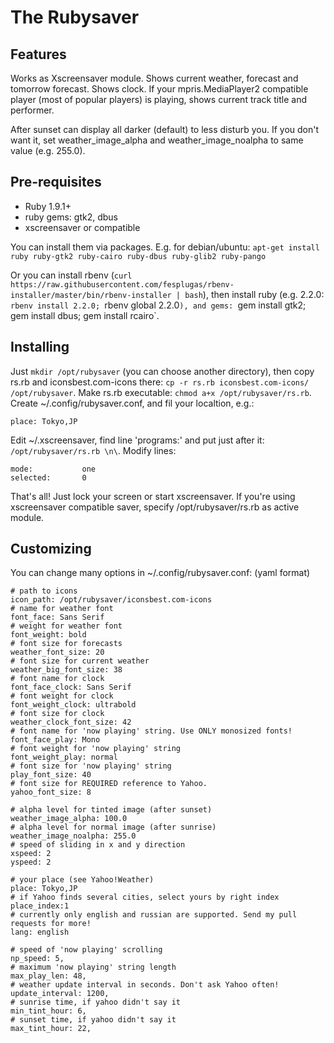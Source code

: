 The Rubysaver
=============

Features
--------

Works as Xscreensaver module. Shows current weather, forecast and tomorrow forecast. Shows clock. If your mpris.MediaPlayer2 compatible player (most of popular players) is playing, shows current track title and performer.

After sunset can display all darker (default) to less disturb you. If you don't want it, set weather_image_alpha and weather_image_noalpha to same value (e.g. 255.0).

Pre-requisites
--------------

- Ruby 1.9.1+
- ruby gems: gtk2, dbus
- xscreensaver or compatible

You can install them via packages. E.g. for debian/ubuntu: `apt-get install ruby ruby-gtk2 ruby-cairo ruby-dbus ruby-glib2 ruby-pango`

Or you can install rbenv (`curl https://raw.githubusercontent.com/fesplugas/rbenv-installer/master/bin/rbenv-installer | bash`), then
install ruby (e.g. 2.2.0: `rbenv install 2.2.0; `rbenv global 2.2.0`), and gems: `gem install gtk2; gem install dbus; gem install rcairo`.

Installing
----------

Just `mkdir /opt/rubysaver` (you can choose another directory), then copy rs.rb and iconsbest.com-icons there:
`cp -r rs.rb iconsbest.com-icons/ /opt/rubysaver`. Make rs.rb executable: `chmod a+x /opt/rubysaver/rs.rb`.
Create ~/.config/rubysaver.conf, and fil your localtion, e.g.:

```
place: Tokyo,JP
```

Edit ~/.xscreensaver, find line 'programs:' and put just after it: `/opt/rubysaver/rs.rb \n\`. Modify lines:

```
mode:           one
selected:       0
```

That's all! Just lock your screen or start xscreensaver. If you're using xscreensaver compatible saver,
specify /opt/rubysaver/rs.rb as active module.


Customizing
-----------

You can change many options in ~/.config/rubysaver.conf: (yaml format)

```
# path to icons
icon_path: /opt/rubysaver/iconsbest.com-icons
# name for weather font
font_face: Sans Serif
# weight for weather font
font_weight: bold
# font size for forecasts
weather_font_size: 20
# font size for current weather
weather_big_font_size: 38
# font name for clock
font_face_clock: Sans Serif
# font weight for clock
font_weight_clock: ultrabold
# font size for clock
weather_clock_font_size: 42
# font name for 'now playing' string. Use ONLY monosized fonts!
font_face_play: Mono
# font weight for 'now playing' string
font_weight_play: normal
# font size for 'now playing' string
play_font_size: 40
# font size for REQUIRED reference to Yahoo.
yahoo_font_size: 8

# alpha level for tinted image (after sunset)
weather_image_alpha: 100.0
# alpha level for normal image (after sunrise)
weather_image_noalpha: 255.0
# speed of sliding in x and y direction
xspeed: 2
yspeed: 2

# your place (see Yahoo!Weather)
place: Tokyo,JP
# if Yahoo finds several cities, select yours by right index
place_index:1
# currently only english and russian are supported. Send my pull requests for more!
lang: english

# speed of 'now playing' scrolling
np_speed: 5,
# maximum 'now playing' string length
max_play_len: 48,
# weather update interval in seconds. Don't ask Yahoo often!
update_interval: 1200,
# sunrise time, if yahoo didn't say it
min_tint_hour: 6,
# sunset time, if yahoo didn't say it
max_tint_hour: 22,
```

